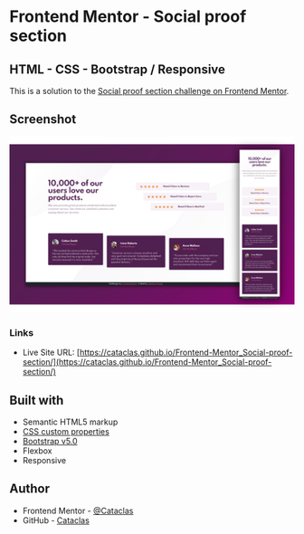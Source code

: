 # Frontend Mentor - Social proof section
## HTML - CSS - Bootstrap / Responsive

This is a solution to the [Social proof section challenge on Frontend Mentor](https://www.frontendmentor.io/challenges/social-proof-section-6e0qTv_bA).


## Screenshot

<img src="screenshot/screen.png">


### Links

- Live Site URL: [https://cataclas.github.io/Frontend-Mentor_Social-proof-section/](https://cataclas.github.io/Frontend-Mentor_Social-proof-section/)


## Built with

- Semantic HTML5 markup
- [CSS custom properties](https://devdocs.io/css/)
- [Bootstrap v5.0](https://getbootstrap.com/docs/5.0/getting-started/introduction/)
- Flexbox
- Responsive


## Author

- Frontend Mentor - [@Cataclas](https://www.frontendmentor.io/profile/Cataclas)
- GitHub - [Cataclas](https://github.com/Cataclas)
